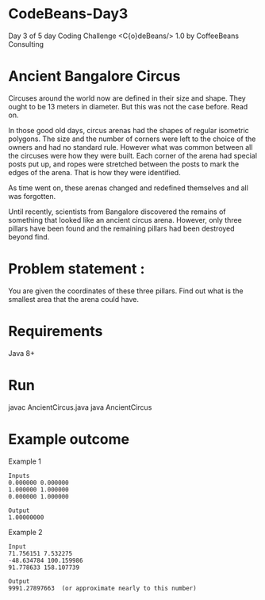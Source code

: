# CodeBeans-Day3
Day 3 of 5 day Coding Challenge &lt;C{o}deBeans/> 1.0 by CoffeeBeans Consulting

# Ancient Bangalore Circus
Circuses around the world now are defined in their size and shape. They ought to be 13 meters in diameter. But this was not the case before. Read on. 

In those good old days, circus arenas had the shapes of regular isometric polygons. The size and the number of corners were left to the choice of the owners and had no standard rule. However what was common between all the circuses were how they were built. Each corner of the arena had special posts put up, and ropes were stretched between the posts to mark the edges of the arena. That is how they were identified. 

As time went on, these arenas changed and redefined themselves and all was forgotten. 

Until recently, scientists from Bangalore discovered the remains of something that looked like an ancient circus arena. However, only three pillars have been found and the remaining pillars had been destroyed beyond find.

# Problem statement : 
You are given the coordinates of these three pillars. Find out what is the smallest area that the arena could have.

# Requirements
Java 8+

# Run
javac AncientCircus.java
java AncientCircus

# Example outcome

Example 1
```
Inputs
0.000000 0.000000
1.000000 1.000000
0.000000 1.000000

Output
1.00000000
```

Example 2
```
Input
71.756151 7.532275
-48.634784 100.159986
91.778633 158.107739

Output
9991.27897663  (or approximate nearly to this number)
```
